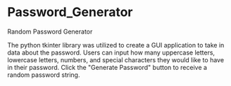 # Password_Generator
Random Password Generator

The python tkinter library was utilized to create a GUI application to take in data about the password. Users can input how many uppercase letters, lowercase letters, numbers, and special characters they would like to have in their password. Click the "Generate Password" button to receive a random password string.
